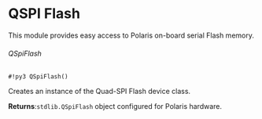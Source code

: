# QSPI Flash

This module provides easy access to Polaris on-board serial Flash memory.

###### QSpiFlash

```#!py3 QSpiFlash()```

Creates an instance of the Quad-SPI Flash device class.


**Returns**:`stdlib.QSpiFlash` object configured for Polaris hardware.
<!--stackedit_data:
eyJoaXN0b3J5IjpbLTExMTQzNjA2OF19
-->